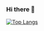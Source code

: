 ### Hi there 👋

[![Top Langs](https://github-readme-stats.vercel.app/api/top-langs/?username=gasbbr&layout=compact&theme=transparent&&show_icons=true)](https://github.com/anuraghazra/github-readme-stats)
